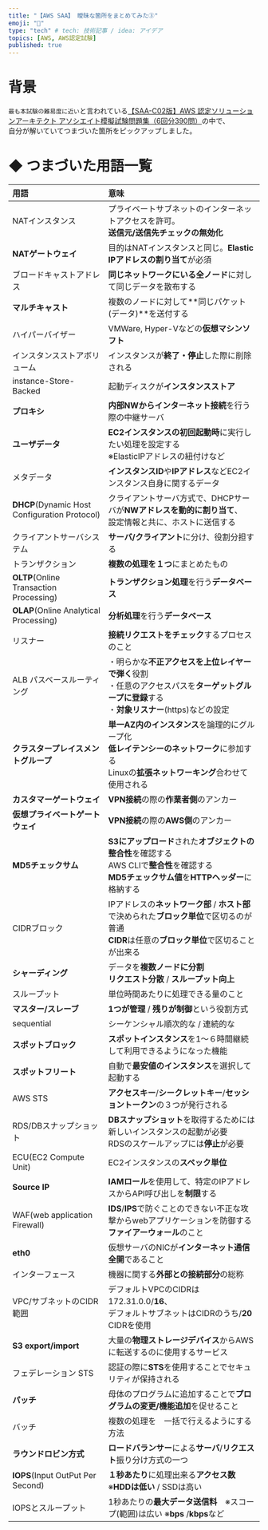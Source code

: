 ```yaml
---
title: "【AWS SAA】 曖昧な箇所をまとめてみた③"
emoji: "🐡"
type: "tech" # tech: 技術記事 / idea: アイデア
topics: [AWS, AWS認定試験]
published: true
---
```


# 背景
`最も本試験の難易度に近い`と言われている[【SAA-C02版】AWS 認定ソリューションアーキテクト アソシエイト模擬試験問題集（6回分390問）](https://www.udemy.com/course/aws-knan/)の中で、<br>自分が解いていてつまづいた箇所をピックアップしました。


# ◆ つまづいた用語一覧

|用語 |意味 |
|:-----|:--------|
|NATインスタンス|プライベートサブネットのインターネットアクセスを許可。<br>**送信元/送信先チェックの無効化**
|**NATゲートウェイ**|目的はNATインスタンスと同じ。**Elastic IPアドレスの割り当て**が必須|
|ブロードキャストアドレス|**同じネットワークにいる全ノード**に対して同じデータを散布する|
|**マルチキャスト**|複数のノードに対して**同じパケット(データ)**を送付する|
|ハイパーバイザー|VMWare, Hyper-Vなどの**仮想マシンソフト**|
|インスタンスストアボリューム|インスタンスが**終了・停止**した際に削除される|
|instance-Store-Backed|起動ディスクが**インスタンスストア**|
|**プロキシ**|**内部NWからインターネット接続**を行う際の中継サーバ|
|**ユーザデータ**|**EC2インスタンスの初回起動時**に実行したい処理を設定する<br>※ElasticIPアドレスの紐付けなど|
|メタデータ|**インスタンスID**や**IPアドレス**などEC2インスタンス自身に関するデータ|
|**DHCP**(Dynamic Host Configuration Protocol)|クライアントサーバ方式で、DHCPサーバが**NWアドレスを動的に割り当て**、<br>設定情報と共に、ホストに送信する|
|クライアントサーバシステム|**サーバ/クライアント**に分け、役割分担する|
|トランザクション|**複数の処理を１つ**にまとめたもの|
|**OLTP**(Online Transaction Processing)|**トランザクション処理**を行う**データベース**|
|**OLAP**(Online Analytical Processing)|**分析処理**を行う**データベース**|
|リスナー|**接続リクエストをチェック**するプロセスのこと|
|ALB パスベースルーティング|・明らかな**不正アクセスを上位レイヤーで弾く**役割<br>・任意のアクセスパスを**ターゲットグループに登録**する<br>・**対象リスナー**(https)などの設定|
|**クラスタープレイスメントグループ**|**単一AZ内のインスタンス**を論理的にグループ化<br>**低レイテンシーのネットワーク**に参加する<br>Linuxの**拡張ネットワーキング**合わせて使用される|
|**カスタマーゲートウェイ**|**VPN接続**の際の**作業者側**のアンカー|
|**仮想プライベートゲートウェイ**|**VPN接続**の際の**AWS側**のアンカー|
|**MD5チェックサム**|**S3にアップロード**された**オブジェクトの整合性**を確認する<br>AWS CLIで**整合性**を確認する<br>**MD5チェックサム値**を**HTTPヘッダー**に格納する|
|CIDRブロック|IPアドレスの**ネットワーク部** / **ホスト部**で決められた**ブロック単位**で区切るのが普通<br>**CIDR**は任意の**ブロック単位**で区切ることが出来る|
|**シャーディング**|データを**複数ノードに分割**<br>**リクエスト分散** / **スループット向上**|
|スループット|単位時間あたりに処理できる量のこと|
|**マスター/スレーブ**|**1つが管理** / **残りが制御**という役割方式|
|sequential|シーケンシャル順次的な / 連続的な|
|**スポットブロック**|**スポットインスタンス**を1〜６時間継続して利用できるようになった機能|
|**スポットフリート**|自動で**最安値のインスタンス**を選択して起動する|
|AWS STS|**アクセスキー**/**シークレットキー**/**セッショントークン**の３つが発行される|
|RDS/DBスナップショット|**DBスナップショット**を取得するためには新しいインスタンスの起動が必要<br>RDSのスケールアップには**停止**が必要|
|ECU(EC2 Compute Unit)|EC2インスタンスの**スペック単位**|
|**Source IP**|**IAMロール**を使用して、特定のIPアドレスからAPI呼び出しを**制限**する|
|WAF(web application Firewall)|**IDS**/**IPS**で防ぐことのできない不正な攻撃からwebアプリケーションを防御する**ファイアーウォール**のこと|
|**eth0**|仮想サーバのNICが**インターネット通信全開**であること|
|インターフェース|機器に関する**外部との接続部分**の総称|
|VPC/サブネットのCIDR範囲|デフォルトVPCのCIDRは172.31.0.0/**16**、<br>デフォルトサブネットはCIDRのうち/**20** CIDRを使用|
|**S3 export/import**|大量の**物理ストレージデバイス**からAWSに転送するのに使用するサービス|
|フェデレーション STS|認証の際に**STS**を使用することでセキュリティが保持される|
|**パッチ**|母体のプログラムに追加することで**プログラムの変更/機能追加**を促せること|
|バッチ|複数の処理を　一括で行えるようにする方法|
|**ラウンドロビン方式**|**ロードバランサー**による**サーバ**/**リクエスト**振り分け方式の一つ|
|**IOPS**(Input OutPut Per Second)|**１秒あたり**に処理出来る**アクセス数**  ※**HDDは低い** / SSDは高い|
|IOPSとスループット|1秒あたりの**最大データ送信料**　※スコープ(範囲)は広い ※**bps** /**kbps**など|









